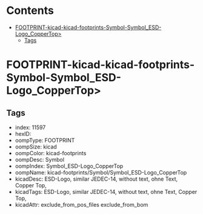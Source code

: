 



Contents
========

* [FOOTPRINT-kicad-kicad-footprints-Symbol-Symbol_ESD-Logo_CopperTop>](#footprint-kicad-kicad-footprints-symbol-symbol_esd-logo_coppertop)
	* [Tags](#tags)

# FOOTPRINT-kicad-kicad-footprints-Symbol-Symbol_ESD-Logo_CopperTop>

## Tags

- index: 11597
- hexID: 
- oompType: FOOTPRINT
- oompSize: kicad
- oompColor: kicad-footprints
- oompDesc: Symbol
- oompIndex: Symbol_ESD-Logo_CopperTop
- oompName: kicad-footprints/Symbol/Symbol_ESD-Logo_CopperTop
- kicadDesc: ESD-Logo, similar JEDEC-14, without text, ohne Text, Copper Top,
- kicadTags: ESD-Logo, similar JEDEC-14, without text, ohne Text, Copper Top,
- kicadAttr: exclude_from_pos_files exclude_from_bom
